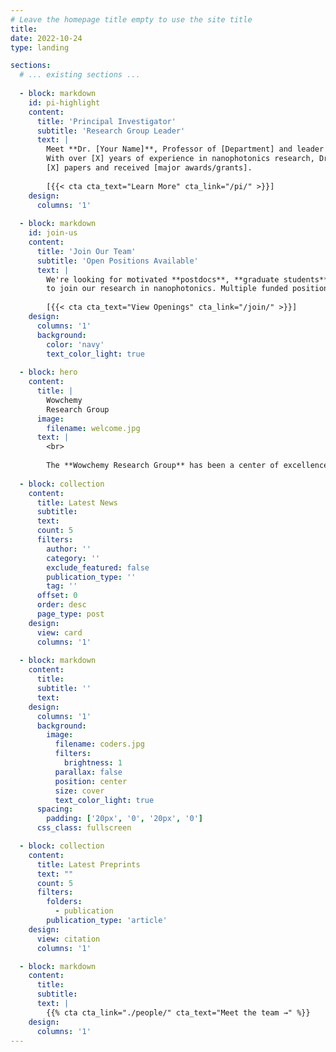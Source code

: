 ```yaml
---
# Leave the homepage title empty to use the site title
title:
date: 2022-10-24
type: landing

sections:
  # ... existing sections ...
  
  - block: markdown
    id: pi-highlight
    content:
      title: 'Principal Investigator'
      subtitle: 'Research Group Leader'
      text: |
        Meet **Dr. [Your Name]**, Professor of [Department] and leader of the Shi Photonics Group. 
        With over [X] years of experience in nanophotonics research, Dr. [Name] has published 
        [X] papers and received [major awards/grants].
        
        [{{< cta cta_text="Learn More" cta_link="/pi/" >}}]
    design:
      columns: '1'
  
  - block: markdown
    id: join-us
    content:
      title: 'Join Our Team'
      subtitle: 'Open Positions Available'
      text: |
        We're looking for motivated **postdocs**, **graduate students**, and **undergraduates** 
        to join our research in nanophotonics. Multiple funded positions available.
        
        [{{< cta cta_text="View Openings" cta_link="/join/" >}}]
    design:
      columns: '1'
      background:
        color: 'navy'
        text_color_light: true
    
  - block: hero
    content:
      title: |
        Wowchemy
        Research Group
      image:
        filename: welcome.jpg
      text: |
        <br>
        
        The **Wowchemy Research Group** has been a center of excellence for Artificial Intelligence research, teaching, and practice since its founding in 2016.
  
  - block: collection
    content:
      title: Latest News
      subtitle:
      text:
      count: 5
      filters:
        author: ''
        category: ''
        exclude_featured: false
        publication_type: ''
        tag: ''
      offset: 0
      order: desc
      page_type: post
    design:
      view: card
      columns: '1'
  
  - block: markdown
    content:
      title:
      subtitle: ''
      text:
    design:
      columns: '1'
      background:
        image: 
          filename: coders.jpg
          filters:
            brightness: 1
          parallax: false
          position: center
          size: cover
          text_color_light: true
      spacing:
        padding: ['20px', '0', '20px', '0']
      css_class: fullscreen

  - block: collection
    content:
      title: Latest Preprints
      text: ""
      count: 5
      filters:
        folders:
          - publication
        publication_type: 'article'
    design:
      view: citation
      columns: '1'

  - block: markdown
    content:
      title:
      subtitle:
      text: |
        {{% cta cta_link="./people/" cta_text="Meet the team →" %}}
    design:
      columns: '1'
---
```

